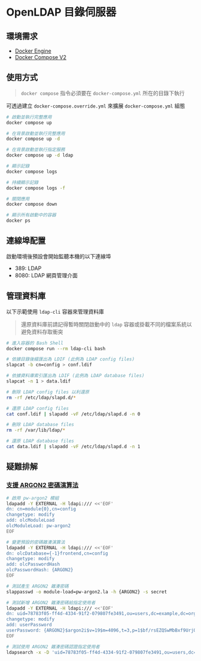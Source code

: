 # OpenLDAP 目錄伺服器

## 環境需求

- [Docker Engine](https://docs.docker.com/install/)
- [Docker Compose V2](https://docs.docker.com/compose/cli-command/)

## 使用方式

> `docker compose` 指令必須要在 `docker-compose.yml` 所在的目錄下執行

可透過建立 `docker-compose.override.yml` 來擴展 `docker-compose.yml` 組態

```sh
# 啟動並執行完整應用
docker compose up

# 在背景啟動並執行完整應用
docker compose up -d

# 在背景啟動並執行指定服務
docker compose up -d ldap

# 顯示記錄
docker compose logs

# 持續顯示記錄
docker compose logs -f

# 關閉應用
docker compose down

# 顯示所有啟動中的容器
docker ps
```

## 連線埠配置

啟動環境後預設會開始監聽本機的以下連線埠

- 389: LDAP
- 8080: LDAP 網頁管理介面

## 管理資料庫

以下示範使用 `ldap-cli` 容器來管理資料庫

> 還原資料庫前請記得暫時關閉啟動中的 `ldap` 容器或掛載不同的檔案系統以避免資料存取衝突

```sh
# 進入容器的 Bash Shell
docker compose run --rm ldap-cli bash

# 依據目錄後綴匯出為 LDIF (此例為 LDAP config files)
slapcat -b cn=config > conf.ldif

# 依據資料庫索引匯出為 LDIF (此例為 LDAP database files)
slapcat -n 1 > data.ldif

# 刪除 LDAP config files 以利還原
rm -rf /etc/ldap/slapd.d/*

# 還原 LDAP config files
cat conf.ldif | slapadd -vF /etc/ldap/slapd.d -n 0

# 刪除 LDAP database files
rm -rf /var/lib/ldap/*

# 還原 LDAP database files
cat data.ldif | slapadd -vF /etc/ldap/slapd.d -n 1
```

## 疑難排解

### [支援 ARGON2 密碼演算法](https://github.com/openldap/openldap/tree/master/servers/slapd/pwmods)

```sh
# 啟用 pw-argon2 模組
ldapadd -Y EXTERNAL -H ldapi:/// <<'EOF'
dn: cn=module{0},cn=config
changetype: modify
add: olcModuleLoad
olcModuleLoad: pw-argon2
EOF

# 變更預設的密碼雜湊演算法
ldapadd -Y EXTERNAL -H ldapi:/// <<'EOF'
dn: olcDatabase={-1}frontend,cn=config
changetype: modify
add: olcPasswordHash
olcPasswordHash: {ARGON2}
EOF

# 測試產生 ARGON2 雜湊密碼
slappasswd -o module-load=pw-argon2.la -h {ARGON2} -s secret

# 測試新增 ARGON2 雜湊密碼給指定使用者
ldapadd -Y EXTERNAL -H ldapi:/// <<'EOF'
dn: uid=78783f05-ff4d-4334-91f2-079807fe3491,ou=users,dc=example,dc=org
changetype: modify
add: userPassword
userPassword: {ARGON2}$argon2i$v=19$m=4096,t=3,p=1$bf/rsEZQSwMbBxf9UrjObg$vYKrAJrwozyjwXM3sMuzUMf8Mmz0CwhS6utvyaj4JC8
EOF

# 測試使用 ARGON2 雜湊密碼認證指定使用者
ldapsearch -x -D 'uid=78783f05-ff4d-4334-91f2-079807fe3491,ou=users,dc=example,dc=org' -W
```
